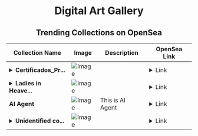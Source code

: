 <div align="center">

# Digital Art Gallery

## Trending Collections on OpenSea

| Collection Name                       | Image                                                                                     | Description                       | OpenSea Link                                                                                          |
|---------------------------------------|-------------------------------------------------------------------------------------------|-----------------------------------|--------------------------------------------------------------------------------------------------------|
| **<details><summary>Certificados_Pr...</summary>Certificados_Prueba</details>** | ![Image](https://i.seadn.io/s/raw/files/f8fdae7d169e42987858cba774fa3235.jpg?w=500&auto=format?w=200&auto=format) |  | <details><summary>Link</summary>[Certificados_Prueba](https://opensea.io/collection/certificados-prueba)</details> |
| **<details><summary>Ladies in Heave...</summary>Ladies in Heaven</details>** | ![Image](https://i.seadn.io/s/raw/files/0fac60361bb74562b4f1c81ec8a46ed2.jpg?w=500&auto=format?w=200&auto=format) |  | <details><summary>Link</summary>[Ladies in Heaven](https://opensea.io/collection/ladies-in-heaven)</details> |
| **AI Agent** | ![Image](https://i.seadn.io/s/raw/files/9ad0bb9eb1b0266ad951b8c832def3a3.jpg?w=500&auto=format?w=200&auto=format) | This is AI Agent | <details><summary>Link</summary>[AI Agent](https://opensea.io/collection/ai-agent-214)</details> |
| **<details><summary>Unidentified co...</summary>Unidentified contract 7a3a079b-971b-442e-a52a-6cf327a19c24</details>** | ![Image](https://raw.seadn.io/files/2db1be52a5bf58a24d5370ffbbb16398.svg?w=200&auto=format) |  | <details><summary>Link</summary>[Unidentified contract 7a3a079b-971b-442e-a52a-6cf327a19c24](https://opensea.io/collection/unidentified-contract-7a3a079b-971b-442e-a52a-6cf3)</details> |

</div>